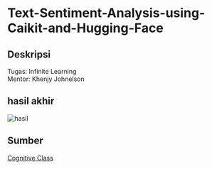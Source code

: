 # Text-Sentiment-Analysis-using-Caikit-and-Hugging-Face
## Deskripsi
Tugas: Infinite Learning <br>
Mentor: Khenjy Johnelson
## hasil akhir
![hasil](https://github.com/khenjyjohnelson/Text-Sentiment-Analysis-using-Caikit-and-Hugging-Face/text_sentiment/hts.png)
## Sumber
[Cognitive Class](https://cognitiveclass.ai/courses/text-sentiment-analysis-using-caikit-and-hugging-face)
